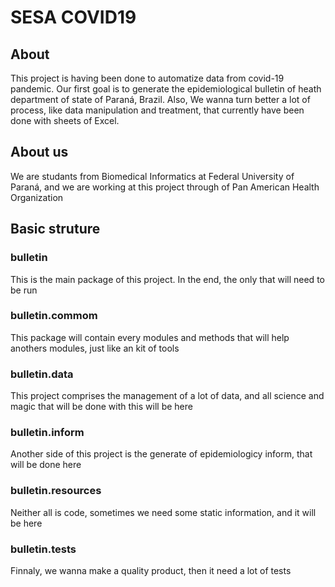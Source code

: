 # SESA COVID19

## About

This project is having been done to automatize data from covid-19 pandemic.  Our first goal is to generate the epidemiological bulletin of heath department of state of Paraná, Brazil. Also, We wanna turn better a lot of process, like data manipulation and treatment, that currently have been done with sheets of Excel.

## About us

We are studants from Biomedical Informatics at Federal University of Paraná, and we are working at this project through of Pan American Health Organization

## Basic struture

### bulletin

This is the main package of this project. In the end, the only that will need to be run

### bulletin.commom

This package will contain every modules and methods that will help anothers modules, just like an kit of tools

### bulletin.data

This project comprises the management of a lot of data, and all science and magic that will be done with this will be here

### bulletin.inform

Another side of this project is the generate of epidemiologicy inform, that will be done here

### bulletin.resources

Neither all is code, sometimes we need some static information, and it will be here

### bulletin.tests

Finnaly, we wanna make a quality product, then it need a lot of tests
